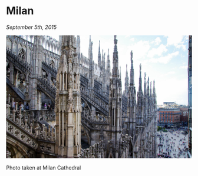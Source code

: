 # Milan

_September 5th, 2015_

![](../../../static/images/swan/journeys/IMGP7399.jpg)

Photo taken at Milan Cathedral
